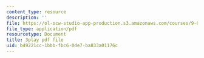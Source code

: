 ```yaml
---
content_type: resource
description: ''
file: https://ol-ocw-studio-app-production.s3.amazonaws.com/courses/9-00-introduction-to-psychology-fall-2004/b49221cc1bbbfbc60de7ba833a01176c_10496.pdf
file_type: application/pdf
resourcetype: Document
title: 3play pdf file
uid: b49221cc-1bbb-fbc6-0de7-ba833a01176c
---
```

